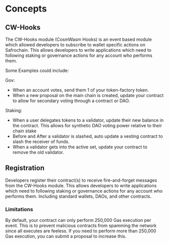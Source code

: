 # Concepts

## CW-Hooks

The CW-Hooks module (CosmWasm Hooks) is an event based module which allowed developers to subscribe to wallet specific actions on Safrochain. This allows developers to write applications which need to following staking or governance actions for any account who performs them.

Some Examples could include:

Gov:

- When an account votes, send them 1 of your token-factory token.
- When a new proposal on the main chain is created, update your contract to allow for secondary voting through a contract or DAO.

Staking:

- When a user delegates tokens to a validator, update their new balance in the contract. This allows for synthetic DAO voting power relative to their chain stake
- Before and After a validator is slashed, auto update a vesting contract to slash the receiver of funds.
- When a validator gets into the active set, update your contract to remove the old validator.

## Registration

Developers register their contract(s) to receive fire-and-forget messages from the CW-Hooks module. This allows developers to write applications which need to following staking or governance actions for any account who performs them. Including standard wallets, DAOs, and other contracts.

### Limitations

By default, your contract can only perform 250,000 Gas execution per event. This is to prevent malicious contracts from spamming the network since all executes are feeless. If you need to perform more than 250,000 Gas execution, you can submit a proposal to increase this.
